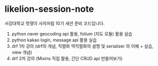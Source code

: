 # likelion-session-note
서강대학교 멋쟁이 사자처럼 10기 세션 준비 코드입니다.
1) python naver geocoding api 활용, folium (지도 모듈) 활용 실습 
2) python kakao login, message api 활용 실습 
3) drf 1차 강의 (drf의 개념, 직렬화 역직렬화의 설명 및 serializer 의 이해 + 실습, view 개념)
4) drf 2차 강의 (Mixins 직접 활용, 간단 CRUD api 만들어보기)
